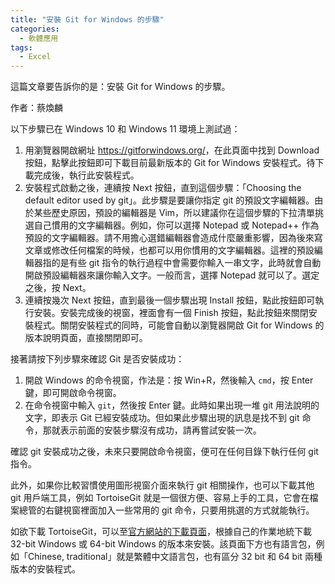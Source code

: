 ```yaml
---
title: "安裝 Git for Windows 的步驟"
categories:
  - 軟體應用
tags:
  - Excel
---
```


這篇文章要告訴你的是：安裝 Git for Windows 的步驟。

作者：蔡煥麟

以下步驟已在 Windows 10 和 Windows 11 環境上測試過：

1. 用瀏覽器開啟網址 <https://gitforwindows.org/>，在此頁面中找到 Download 按鈕，點擊此按鈕即可下載目前最新版本的 Git for Windows 安裝程式。待下載完成後，執行此安裝程式。
2. 安裝程式啟動之後，連續按 Next 按鈕，直到這個步驟：「Choosing the default editor used by git」。此步驟是要讓你指定 git 的預設文字編輯器。由於某些歷史原因，預設的編輯器是 Vim，所以建議你在這個步驟的下拉清單挑選自己慣用的文字編輯器。例如，你可以選擇  Notepad 或 Notepad++ 作為預設的文字編輯器。請不用擔心選錯編輯器會造成什麼嚴重影響，因為後來寫文章或修改任何檔案的時候，也都可以用你慣用的文字編輯器。這裡的預設編輯器指的是有些 git 指令的執行過程中會需要你輸入一串文字，此時就會自動開啟預設編輯器來讓你輸入文字。一般而言，選擇 Notepad 就可以了。選定之後，按 Next。
3. 連續按幾次 Next 按鈕，直到最後一個步驟出現 Install 按鈕，點此按鈕即可執行安裝。安裝完成後的視窗，裡面會有一個 Finish 按鈕，點此按鈕來關閉安裝程式。關閉安裝程式的同時，可能會自動以瀏覽器開啟 Git for Windows 的版本說明頁面，直接關閉即可。

接著請按下列步驟來確認 Git 是否安裝成功：

1. 開啟 Windows 的命令視窗，作法是：按 Win+R，然後輸入 `cmd`，按 Enter 鍵，即可開啟命令視窗。
2. 在命令視窗中輸入 `git`，然後按 Enter 鍵。此時如果出現一堆 git 用法說明的文字，即表示 Git 已經安裝成功。但如果此步驟出現的訊息是找不到 git 命令，那就表示前面的安裝步驟沒有成功，請再嘗試安裝一次。

確認 git 安裝成功之後，未來只要開啟命令視窗，便可在任何目錄下執行任何 git 指令。

此外，如果你比較習慣使用圖形視窗介面來執行 git 相關操作，也可以下載其他 git 用戶端工具，例如 TortoiseGit 就是一個很方便、容易上手的工具，它會在檔案總管的右鍵視窗裡面加入一些常用的 git 命令，只要用挑選的方式就能執行。

如欲下載 TortoiseGit，可以至[官方網站的下載頁面](https://tortoisegit.org/download/)，根據自己的作業地統下載 32-bit Windows 或 64-bit Windows 的版本來安裝。該頁面下方也有語言包，例如「Chinese, traditional」就是繁體中文語言包，也有區分 32 bit 和 64 bit 兩種版本的安裝程式。
